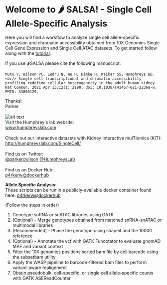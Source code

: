 # **Welcome to 🌶️ SALSA! - Single Cell Allele-Specific Analysis**

Here you will find a workflow to analyze single cell allele-specific expression and chromatin accessibility obtained from 10X Genomics Single Cell Gene Expression and Single Cell ATAC datasets. To get started follow along with the [tutorial](https://github.com/p4rkerw/SALSA/tree/main/Tutorial/README.md). 

If you use 🌶️SALSA please cite the following manuscript:
```
Muto Y, Wilson PC, Ledru N, Wu H, Dimke H, Waikar SS, Humphreys BD.<br/> Single cell transcriptional and chromatin accessibility profiling redefine cellular heterogeneity in the adult human kidney. Nat Commun. 2021 Apr 13;12(1):2190. doi: 10.1038/s41467-021-22368-w. PMID: 33850129.
```
Thanks!  
Parker
<br/><br/>
![alt text](http://humphreyslab.com/wp-content/uploads/2015/12/favicon-H.jpg)  
Visit the Humphrey's lab website:   
www.humphreyslab.com  
<br/>
Check out our interactive datasets with Kidney Interactive mulTiomics (KIT):  
http://humphreyslab.com/SingleCell/
<br/><br/>
Find us on Twitter: 
<br/>
  <a href="https://twitter.com/parkercwilson?ref_src=twsrc%5Etfw" class="twitter-follow-button" data-show-count="false"> @parkercwilson</a>
  <a href="https://twitter.com/HumphreysLab?ref_src=twsrc%5Etfw" class="twitter-follow-button" data-show-count="false"> @HumphreysLab</a>
<br/><br/>
Find us on Docker Hub:  
[p4rkerw@dockerhub](https://hub.docker.com/search?q=p4rkerw&type=image)
<br/>

**Allele Specific Analysis:**    
These scripts can be run in a publicly-available docker container found here: [p4rkerw@dockerhub](https://hub.docker.com/search?q=p4rkerw&type=image)

(Follow the steps in order) 
1. Genotype snRNA or snATAC libraries using GATK
2. (Optional) - Merge genotypes obtained from matched snRNA-snATAC or multimodal libraries
3. (Recommended) - Phase the genotype using shapeit and the 1000G reference    
4. (Optional) - Annotate the vcf with GATK Funcotator to evaluate gnomAD MAF and variant context  
5. Filter the 10X genomics positions sorted bam file by cell barcode using the subsetbam utility  
6. Apply the WASP pipeline to barcode-filtered bam files to perform variant-aware realignment  
7. Obtain pseudobulk, cell-specific, or single cell allele-specific counts with GATK ASEReadCounter  

